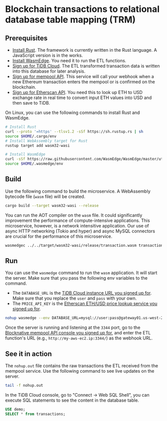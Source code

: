 # Blockchain transactions to relational database table mapping (TRM)

## Prerequisites

* [Install Rust](https://www.rust-lang.org/tools/install). The framework is currently written in the Rust language. A JavaScript version is in the works.
* [Install WasmEdge](https://wasmedge.org/book/en/quick_start/install.html). You need it to run the ETL functions.
* [Sign up for TiDB Cloud](https://tidbcloud.com/). The ETL transformed transaction data is written into this database for later analysis.
* [Sign up for mempool API](https://www.blocknative.com/api). This service will call your webhook when a new Ethereum transaction enters the mempool or is confirmed on the blockchain.
* [Sign up for Etherscan API](https://etherscan.io/apis). You need this to look up ETH to USD exchange rate in real time to convert input ETH values into USD and then save to TiDB.

On Linux, you can use the following commands to install Rust and WasmEdge.

```bash
# Install Rust
curl --proto '=https' --tlsv1.2 -sSf https://sh.rustup.rs | sh
source $HOME/.cargo/env
# Install WebAssembly target for Rust
rustup target add wasm32-wasi

# Install WasmEdge
curl -sSf https://raw.githubusercontent.com/WasmEdge/WasmEdge/master/utils/install.sh | bash -s -- -e all
source $HOME/.wasmedge/env
```

## Build

Use the following command to build the microservice. A WebAssembly bytecode file (`wasm` file) will be created.

```bash
cargo build --target wasm32-wasi --release
```

You can run the AOT compiler on the `wasm` file. It could significantly improvement the performance of compute-intensive applications. This microservice, however, is a network intensitive application. Our use of async HTTP networking (Tokio and hyper) and async MySQL connectors are crucial for the performance of this microservice.

```bash
wasmedgec ../../target/wasm32-wasi/release/transaction.wasm transaction.wasm
```

## Run

You can use the `wasmedge` command to run the `wasm` application. It will start the server. Make sure that you pass the following env variables to the command. 

* The `DATABASE_URL` is the [TiDB Cloud instance URL you signed up for](https://tidbcloud.com/). Make sure that you replace the `user` and `pass` with your own.
* The `PRICE_API_KEY` is the [Etherscan ETH/USD price lookup service you signed up for](https://etherscan.io/apis).

```bash
nohup wasmedge --env DATABASE_URL=mysql://user:pass@gateway01.us-west-2.prod.aws.tidbcloud.com:4000/demo --env PRICE_API_KEY=ABCD1234 --env RUST_LOG=info transaction.wasm 2>&1 &
```

Once the server is running and listening at the `3344` port, go to the [Blocknative mempool API console you signed up for](https://www.blocknative.com/api), and enter the ETL function's URL (e.g., `http://my-aws-ec2.ip:3344/`) as the webhook URL.

## See it in action

The `nohup.out` file contains the raw transactions the ETL received from the mempool service. Use the following command to see live updates on the server.

```bash
tail -f nohup.out
```

In the TiDB Cloud console, go to "Connect -> Web SQL Shell", you can execute SQL statements to see the content in the database table.

```sql
USE demo;
SELECT * from transactions;
```
